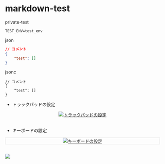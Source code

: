 # markdown-test
private-test

```shell
TEST_ENV=test_env
```

json
```JSON with Comments:
// コメント
{
    "test": []
}
```

jsonc
```jsonc
// コメント
{
    "test": []
}
```

- トラックパッドの設定

<div align="center">
    <kbd>
        <a href="https://youtu.be/g5jfXoJ_pv8"><img src="https://www.gstatic.com/youtube/img/branding/youtubelogo/svg/youtubelogo.svg" alt="トラックパッドの設定"></a>
    </kbd>
</div>

<br>

- キーボードの設定

<div align="center" style="border:1px solid rgb(221, 221, 221);">
    <a href="https://youtu.be/MQtYH4foLto"><img src="https://www.gstatic.com/youtube/img/branding/youtubelogo/svg/youtubelogo.svg" alt="キーボードの設定"></a>
</div>

<br>

<kbd><img src="https://cloud.githubusercontent.com/assets/7123644/26231237/0d584952-3c89-11e7-866e-9078bd8207a8.png" /></kbd>
